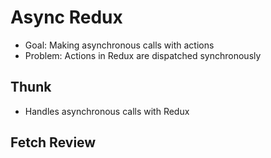 # Async Redux

- Goal: Making asynchronous calls with actions
- Problem: Actions in Redux are dispatched synchronously


## Thunk

- Handles asynchronous calls with Redux

## Fetch Review